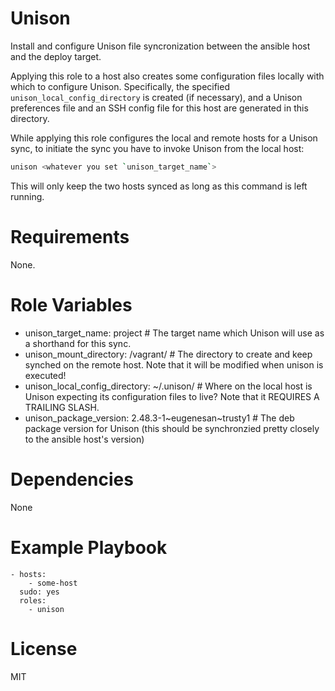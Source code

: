 # Unison
Install and configure Unison file syncronization between the ansible host and the deploy target.

Applying this role to a host also creates some configuration files locally with which to configure Unison.  Specifically, the specified `unison_local_config_directory` is created (if necessary), and a Unison preferences file and an SSH config file for this host are generated in this directory.

While applying this role configures the local and remote hosts for a Unison sync, to initiate the sync you have to invoke Unison from the local host:
``` bash
unison <whatever you set `unison_target_name`>
```

This will only keep the two hosts synced as long as this command is left running.

# Requirements
None.

# Role Variables
- unison_target_name: project # The target name which Unison will use as a shorthand for this sync.
- unison_mount_directory: /vagrant/ # The directory to create and keep synched on the remote host.  Note that it will be modified when unison is executed!
- unison_local_config_directory: ~/.unison/ # Where on the local host is Unison expecting its configuration files to live? Note that it REQUIRES A TRAILING SLASH.
- unison_package_version: 2.48.3-1~eugenesan~trusty1 # The deb package version for Unison (this should be synchronzied pretty closely to the ansible host's version)

# Dependencies
None

# Example Playbook
    - hosts:
        - some-host
      sudo: yes
      roles:
        - unison

# License
MIT
